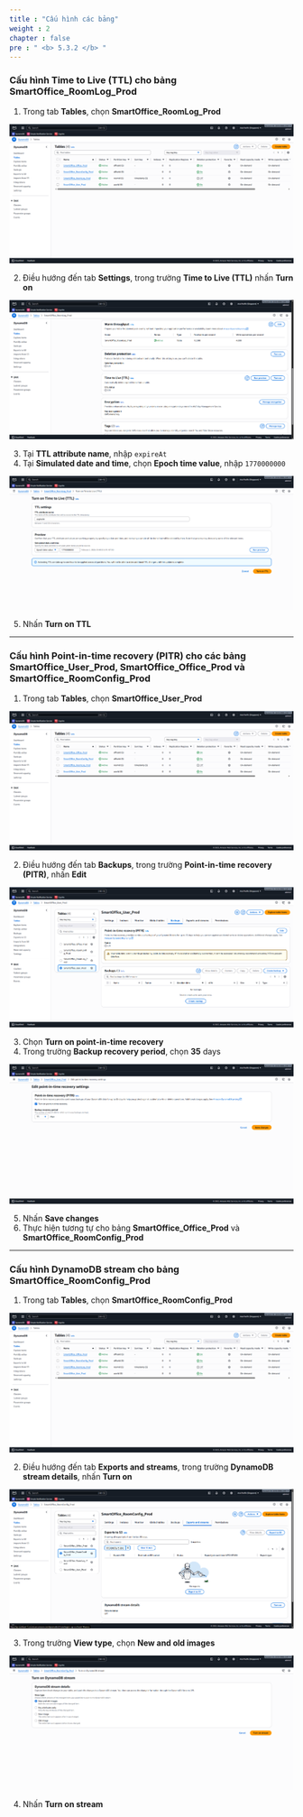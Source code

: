 ```yaml
---
title : "Cấu hình các bảng"
weight : 2
chapter : false
pre : " <b> 5.3.2 </b> "
---
```


### Cấu hình Time to Live (TTL) cho bảng SmartOffice_RoomLog_Prod

1. Trong tab **Tables**, chọn **SmartOffice_RoomLog_Prod**

![DynamoDB 5](/images/5-workshop/5.3-DynamoDB/DynamoDB-5.png)

2. Điều hướng đến tab **Settings**, trong trường **Time to Live (TTL)** nhấn **Turn on**

![DynamoDB 6](/images/5-workshop/5.3-DynamoDB/DynamoDB-6.png)

3. Tại **TTL attribute name**, nhập ```expireAt```  
4. Tại **Simulated date and time**, chọn **Epoch time value**, nhập ```1770000000```
   
![DynamoDB 7](/images/5-workshop/5.3-DynamoDB/DynamoDB-7.png)

5. Nhấn **Turn on TTL**

---

### Cấu hình Point-in-time recovery (PITR) cho các bảng SmartOffice_User_Prod, SmartOffice_Office_Prod và SmartOffice_RoomConfig_Prod

1. Trong tab **Tables**, chọn **SmartOffice_User_Prod**
   
![DynamoDB 5](/images/5-workshop/5.3-DynamoDB/DynamoDB-5.png)

2. Điều hướng đến tab **Backups**, trong trường **Point-in-time recovery (PITR)**, nhấn **Edit**
   
![DynamoDB 8](/images/5-workshop/5.3-DynamoDB/DynamoDB-8.png)

3. Chọn **Turn on point-in-time recovery**  
4. Trong trường **Backup recovery period**, chọn **35** days

![DynamoDB 9](/images/5-workshop/5.3-DynamoDB/DynamoDB-9.png)

5. Nhấn **Save changes**  
6. Thực hiện tương tự cho bảng **SmartOffice_Office_Prod** và **SmartOffice_RoomConfig_Prod**

---

### Cấu hình DynamoDB stream cho bảng SmartOffice_RoomConfig_Prod

1. Trong tab **Tables**, chọn **SmartOffice_RoomConfig_Prod**

![DynamoDB 5](/images/5-workshop/5.3-DynamoDB/DynamoDB-5.png)

2. Điều hướng đến tab **Exports and streams**, trong trường **DynamoDB stream details**, nhấn **Turn on**

![DynamoDB 12](/images/5-workshop/5.3-DynamoDB/DynamoDB-12.png)

3. Trong trường **View type**, chọn **New and old images**

![DynamoDB 13](/images/5-workshop/5.3-DynamoDB/DynamoDB-13.png)

4. Nhấn **Turn on stream**
